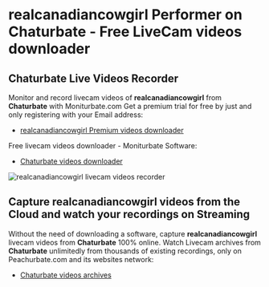 # realcanadiancowgirl Performer on Chaturbate - Free LiveCam videos downloader

## Chaturbate Live Videos Recorder

Monitor and record livecam videos of **realcanadiancowgirl** from **Chaturbate** with Moniturbate.com
Get a premium trial for free by just and only registering with your Email address:
* [realcanadiancowgirl Premium videos downloader](https://moniturbate.com/request-demo-licence-key.html)

Free livecam videos downloader - Moniturbate Software:
* [Chaturbate videos downloader](https://moniturbate.com/moniturbate-download-software.html)

![realcanadiancowgirl livecam videos recorder](https://peachurnet.com/templates/moniturbate-software.png)


## Capture realcanadiancowgirl videos from the Cloud and watch your recordings on Streaming

Without the need of downloading a software, capture **realcanadiancowgirl** livecam videos from **Chaturbate** 100% online.
Watch Livecam archives from **Chaturbate** unlimitedly from thousands of existing recordings, only on Peachurbate.com and its websites network:
* [Chaturbate videos archives](https://peachurnet.com/)